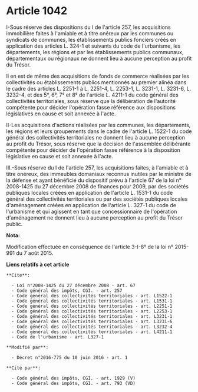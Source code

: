 # Article 1042

I-Sous réserve des dispositions du I de l'article 257, les acquisitions immobilière faites à l'amiable et à titre onéreux par
les communes ou syndicats de communes, les établissements publics fonciers créés en application des articles L. 324-1 et
suivants du code de l'urbanisme, les départements, les régions et par les établissements publics communaux, départementaux ou
régionaux ne donnent lieu à aucune perception au profit du Trésor. 

Il en est de même des acquisitions de fonds de commerce réalisées par les collectivités ou établissements publics mentionnés
au premier alinéa dans le cadre des articles L. 2251-1 à L. 2251-4, L. 2253-1,  L. 3231-1, L. 3231-6, L. 3232-4, et des 5°,
6°, 7° et 8° de l'article L. 4211-1 du code général des collectivités territoriales, sous réserve que la délibération de
l'autorité compétente pour décider l'opération fasse référence aux dispositions législatives en cause et soit annexée à
l'acte. 

II-Les acquisitions d'actions réalisées par les communes, les départements, les régions et leurs groupements dans le cadre de
l'article L. 1522-1 du code général des collectivités territoriales ne donnent lieu à aucune perception au profit du Trésor,
sous réserve que la décision de l'assemblée délibérante compétente pour décider de l'opération fasse référence à la
disposition législative en cause et soit annexée à l'acte. 

III.-Sous réserve du I de l'article 257, les acquisitions faites, à l'amiable et à titre onéreux, des immeubles domaniaux
reconnus inutiles par le ministre de la défense et ayant bénéficié du dispositif prévu à l'article 67 de la loi n° 2008-1425
du 27 décembre 2008 de finances pour 2009, par des sociétés publiques locales créées en application de l'article L. 1531-1 du
code général des collectivités territoriales ou par des sociétés publiques locales d'aménagement créées en application de
l'article L. 327-1 du code de l'urbanisme et qui agissent en tant que concessionnaire de l'opération d'aménagement ne donnent
lieu à aucune perception au profit du Trésor public.

**Nota:**

Modification effectuée en conséquence de l'article 3-I-8° de la loi n° 2015-991 du 7 août 2015.

**Liens relatifs à cet article**

	**Cite**:

	  - Loi n°2008-1425 du 27 décembre 2008 - art. 67
	  - Code général des impôts, CGI. - art. 257
	  - Code général des collectivités territoriales - art. L1522-1
	  - Code général des collectivités territoriales - art. L1531-1
	  - Code général des collectivités territoriales - art. L2251-1
	  - Code général des collectivités territoriales - art. L2253-1
	  - Code général des collectivités territoriales - art. L3231-1
	  - Code général des collectivités territoriales - art. L3231-6
	  - Code général des collectivités territoriales - art. L3232-4
	  - Code général des collectivités territoriales - art. L4211-1
	  - Code de l'urbanisme - art. L327-1

	**Modifié par**:

	  - Décret n°2016-775 du 10 juin 2016 - art. 1

	**Cité par**:

	  - Code général des impôts, CGI. - art. 1929 (V)
	  - Code général des impôts, CGI. - art. 793 (VD)
